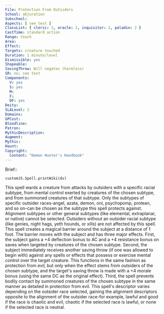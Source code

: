 ```yaml
---
File: Protection From Outsiders
School: abjuration
Subschool: 
Aspects: [ see text ]
ClassList: { cleric: 2, oracle: 2, inquisitor: 2, paladin: 2 }
CastTime: standard action
Range: touch
Area: 
Effect: 
Targets: creature touched
Duration: 1 minute/level
Dismissible: yes
Shapeable: 
SavingThrow: Will negates (harmless)
SR: no; see text
Components:
  V: yes
  S: yes
  M: 
  F: 
  DF: yes
Deity: 
SLALevel: 2
Domains: 
GPCost: 
Bloodline: 
Patron: 
MythicDescription: 
Augment: 
Mythic: 
Haunt: 
Copyright:
  Content: "Demon Hunter's Handbook"
---
```

Brief:: 

```dataviewjs
customJS.Spell.printWiki(dv)
```

This spell wards a creature from attacks by outsiders with a specific racial subtype, from mental control exerted by creatures of the chosen subtype, and from summoned creatures of that subtype. Only the subtypes of specific outsider races-angel, azata, demon, oni, psychopomp, protean, and so on-can be chosen as the subtype this spell protects against. Alignment subtypes or other general subtypes (like elemental, extraplanar, or native) cannot be selected. Outsiders without an outsider racial subtype (like genies, night hags, yeth hounds, or xills) are not affected by this spell.  This spell creates a magical barrier around the subject at a distance of 1 foot. The barrier moves with the subject and has three major effects.  First, the subject gains a +4 deflection bonus to AC and a +4 resistance bonus on saves when targeted by creatures of the chosen subtype.  Second, the subject immediately receives another saving throw (if one was allowed to begin with) against any spells or effects that possess or exercise mental control over the target creature. This functions in the same fashion as protection from evil, but only when the effect stems from outsiders of the chosen subtype, and the target's saving throw is made with a +4 morale bonus (using the same DC as the original effect).  Third, the spell prevents bodily contact by summoned creatures of the chosen subtype in the same manner as detailed in protection from evil.  This spell's descriptor varies depending on the outsider race selected, gaining the alignment descriptors opposite to the alignment of the outsider race-for example, lawful and good if the race is chaotic and evil, chaotic if the selected race is lawful, or none if the selected race is neutral.
